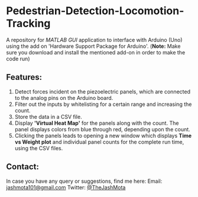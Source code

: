 # Pedestrian-Detection-Locomotion-Tracking

A repository for _MATLAB GUI_ application to interface with Arduino (Uno) using the add on 'Hardware Support Package for Arduino'.
(__Note:__ Make sure you download and install the mentioned add-on in order to make the code run)

## Features:
1. Detect forces incident on the piezoelectric panels, which are connected to the analog pins on the Arduino board.
2. Filter out the inputs by whitelisting for a certain range and increasing the count.
3. Store the data in a  CSV file.
4. Display __'Virtual Heat Map'__ for the panels along with the count. The panel displays colors from blue through red, depending upon the count.
5. Clicking the panels leads to opening a new window which displays __Time vs Weight plot__ and individual panel counts for the complete run time, using the CSV files.  

## Contact:
In case you have any query or suggestions, find me here:
Email: [jashmota101@gmail.com](mailto:jashmota101@gmail.com)
Twitter: [@TheJashMota](https:www/twitter.com/TheJashMota)
